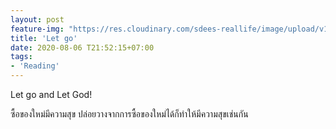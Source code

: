 ```yaml
---
layout: post
feature-img: "https://res.cloudinary.com/sdees-reallife/image/upload/v1555658919/sample_feature_img.png"
title: 'Let go'
date: 2020-08-06 T21:52:15+07:00
tags:
- 'Reading'
---
```

Let go and Let God!

<i class="fa fa-child" style="color:plum"></i>

ซื้อของใหม่มีความสุข ปล่อยวางจากการซื้อของใหม่ได้ก็ทำให้มีความสุขเช่นกัน
